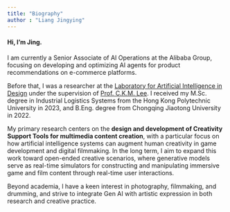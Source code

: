 ```yaml
---
title: "Biography"
author : "Liang Jingying"
---
```


#### Hi, I’m Jing. 


I am currently a Senior Associate of AI Operations at the Alibaba Group, focusing on developing and optimizing AI agents for product recommendations on e-commerce platforms.

Before that, I was a researcher at the [Laboratory for Artificial Intelligence in Design](https://www.aidlab.hk/en/about) under the supervision of [Prof. C.K.M. Lee](https://scholar.google.com.sg/citations?user=QGN6-ToAAAAJ&hl=en). I received my M.Sc. degree in Industrial Logistics Systems from the Hong Kong Polytechnic University in 2023, and B.Eng. degree from Chongqing Jiaotong University in 2022. 

My primary research centers on the **design and development of Creativity Support Tools for multimedia content creation**, with a particular focus on how artificial intelligence systems can augment human creativity in game development and digital filmmaking. In the long term, I aim to expand this work toward open-ended creative scenarios, where generative models serve as real-time simulators for constructing and manipulating immersive game and film content through real-time user interactions.

Beyond academia, I have a keen interest in photography, filmmaking, and drumming, and strive to integrate Gen AI with artistic expression in both research and creative practice.
